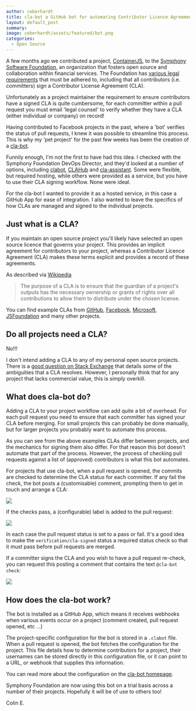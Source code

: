 ```yaml
---
author: ceberhardt
title: cla-bot a GitHub bot for automating Contributor Licence Agreements
layout: default_post
summary:
image: ceberhardt/assets/featured/bot.png
categories:
  - Open Source
---
```


A few months ago we contributed a project, [ContainerJS](https://github.com/symphonyoss/containerjs/), to the [Symphony Software Foundation](https://symphony.foundation/), an organization that fosters open source and collaboration within financial services. The Foundation has [various legal requirements](https://symphonyoss.atlassian.net/wiki/display/FM/Legal+Requirements) that must be adhered to, including that all contributors (i.e. committers) sign a Contributor License Agreement (CLA).

Unfortunately as a project maintainer the requirement to ensure contributors have a signed CLA is quite cumbersome, for each committer within a pull request you must email 'legal counsel' to verify whether they have a CLA (either individual or company) on record!

Having contributed to Facebook projects in the past, where a 'bot' verifies the status of pull requests, I knew it was possible to streamline this process. This is why my 'pet project' for the past few weeks has been the creation of a [cla-bot](https://colineberhardt.github.io/cla-bot/).

Funnily enough, I'm not the first to have had this idea. I checked with the Symphony Foundation DevOps Director, and they'd looked at a number of options, including [clabot](https://github.com/clabot/clabot), [CLAHub](https://www.clahub.com/) and [cla-assistant](https://github.com/cla-assistant). Some were flexible, but required hosting, while others were provided as a service, but you have to use their CLA signing workflow. None were ideal.

For the cla-bot I wanted to provide it as a hosted service, in this case a GitHub App for ease of integration. I also wanted to leave the specifics of how CLAs are managed and signed to the individual projects.

## Just what is a CLA?

If you maintain an open source project you'll likely have selected an open source licence that governs your project. This provides an implicit agreement for contributors to your project, whereas a Contributor Licence Agreement (CLA) makes these terms explicit and provides a record of these agreements.

As described via [Wikipedia](https://en.wikipedia.org/wiki/Contributor_License_Agreement)

> The purpose of a CLA is to ensure that the guardian of a project's outputs has the necessary ownership or grants of rights over all contributions to allow them to distribute under the chosen license.

You can find example CLAs from [GitHub](https://cla.github.com/), [Facebook](https://code.facebook.com/cla), [Microsoft](https://cla.microsoft.com/), [JSFoundation](https://js.foundation/CLA) and many other projects.

## Do all projects need a CLA?

No!!!

I don't intend adding a CLA to any of my personal open source projects. There is a [good question on Stack Exchange](https://softwareengineering.stackexchange.com/questions/168020/how-signing-out-a-cla-prevents-legal-issues-in-open-source-projects) that details some of the ambiguities that a CLA resolves. However, I personally think that for any project that lacks commercial value, this is simply overkill.

## What does cla-bot do?

Adding a CLA to your project workflow can add quite a bit of overhead. For each pull request you need to ensure that each committer has signed your CLA before merging. For small projects this can probably be done manually, but for larger projects you probably want to automate this process.

As you can see from the above examples CLAs differ between projects, and the mechanics for signing them also differ. For that reason this bot doesn't automate that part of the process. However, the process of checking pull requests against a list of (approved) contributors is what this bot automates.

For projects that use cla-bot, when a pull request is opened, the commits are checked to determine the CLA status for each committer. If any fail the check, the bot posts a (customisable) comment, prompting them to get in touch and arrange a CLA:

<img src="{{ site.baseurl }}/ceberhardt/assets/clabot/bot-comment.png" />

If the checks pass, a (configurable) label is added to the pull request:

<img src="{{ site.baseurl }}/ceberhardt/assets/clabot/bot-label.png" />

In each case the pull request status is set to a pass or fail. It's a good idea to make the `verification/cla-signed` status a required status check so that it must pass before pull requests are merged.

If a committer signs the CLA and you wish to have a pull request re-check, you can request this posting a comment that contains the text `@cla-bot check`:

<img src="{{ site.baseurl }}/ceberhardt/assets/clabot/bot-recheck.png" />

## How does the cla-bot work?

The bot is installed as a GitHub App, which means it receives webhooks when various events occur on a project (comment created, pull request opened, etc ...)

The project-specific configuration for the bot is stored in a `.clabot` file. When a pull request is opened, the bot fetches the configuration for the project. This file details how to determine contributors for a project, their usernames can be stored directly in this configuration file, or it can point to a URL, or webhook that supplies this information.

You can read more about the configuration on the [cla-bot homepage](https://colineberhardt.github.io/cla-bot/#configuration-options).

Symphony Foundation are now using this bot on a trial basis across a number of their projects. Hopefully it will be of use to others too!

Colin E.
